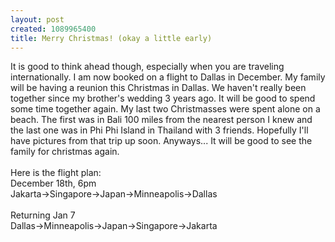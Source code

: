```yaml
--- 
layout: post
created: 1089965400
title: Merry Christmas! (okay a little early)
---
```

It is good to think ahead though, especially when you are traveling internationally.  I am now booked on a flight to Dallas in December.  My family will be having a reunion this Christmas in Dallas.  We haven't really been together since my brother's wedding 3 years ago.  It will be good to spend some time together again.  My last two Christmasses were spent alone on a beach.  The first was in Bali 100 miles from the nearest person I knew and the last one was in Phi Phi Island in Thailand with 3 friends. Hopefully I'll have pictures from that trip up soon.  Anyways... It will be good to see the family for christmas again.
<br />
<br />Here is the flight plan:
<br />December 18th, 6pm
<br />Jakarta-&gt;Singapore-&gt;Japan-&gt;Minneapolis-&gt;Dallas
<br />
<br />Returning Jan 7
<br />Dallas-&gt;Minneapolis-&gt;Japan-&gt;Singapore-&gt;Jakarta
